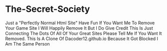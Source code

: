 # The-Secret-Society
Just a "Perfectly Normal Html Site"
Have Fun 
If You Want Me To Remove Your Game Site I Will Happily Remove It But I Do Give Credit This Is Just Connecting The Dots Of All Of Your Great Sites Please Tell Me If You Want It Removed.
This Is A Clone Of Dacoder12.github.io Because It Got Blocked I Am The Same Person
